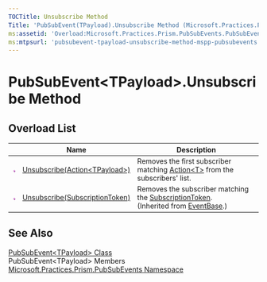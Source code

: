 ```yaml
---
TOCTitle: Unsubscribe Method
Title: 'PubSubEvent(TPayload).Unsubscribe Method (Microsoft.Practices.Prism.PubSubEvents)'
ms:assetid: 'Overload:Microsoft.Practices.Prism.PubSubEvents.PubSubEvent\`1.Unsubscribe'
ms:mtpsurl: 'pubsubevent-tpayload-unsubscribe-method-mspp-pubsubevents.md'
---
```


# PubSubEvent&lt;TPayload&gt;.Unsubscribe Method

## Overload List

<table>
<thead>
<tr class="header">
<th> </th>
<th>Name</th>
<th>Description</th>
</tr>
</thead>
<tbody>
<tr class="odd">
<td><img src="/patterns-practices/reference/images/public-method.gif" alt="Public method"/></td>
<td><a href="https://msdn.microsoft.com/en-us/library/dn736235(v=pandp.50)" data-raw-source="[Unsubscribe(Action&amp;lt;TPayload&amp;gt;)](https://msdn.microsoft.com/en-us/library/dn736235(v=pandp.50))">Unsubscribe(Action&lt;TPayload&gt;)</a></td>
<td><div class="summary">
Removes the first subscriber matching <a href="http://msdn.microsoft.com/en-us/library/018hxwa8" data-raw-source="[Action&amp;lt;T&amp;gt;](http://msdn.microsoft.com/en-us/library/018hxwa8)">Action&lt;T&gt;</a> from the subscribers&#39; list.
</div></td>
</tr>
<tr class="even">
<td><img src="/patterns-practices/reference/images/public-method.gif" alt="Public method"/></td>
<td><a href="/patterns-practices/reference/eventbase-unsubscribe-method-mspp-pubsubevents" data-raw-source="[Unsubscribe(SubscriptionToken)](/patterns-practices/reference/eventbase-unsubscribe-method-mspp-pubsubevents)">Unsubscribe(SubscriptionToken)</a></td>
<td><div class="summary">
Removes the subscriber matching the <a href="/patterns-practices/reference/subscriptiontoken-class-mspp-pubsubevents" data-raw-source="[SubscriptionToken](/patterns-practices/reference/subscriptiontoken-class-mspp-pubsubevents)">SubscriptionToken</a>.
</div>
(Inherited from <a href="/patterns-practices/reference/eventbase-class-mspp-pubsubevents" data-raw-source="[EventBase](/patterns-practices/reference/eventbase-class-mspp-pubsubevents)">EventBase</a>.)</td>
</tr>
</tbody>
</table>

## See Also

[PubSubEvent&lt;TPayload&gt; Class](/patterns-practices/reference/pubsubevent-tpayload-class-mspp-pubsubevents)  
PubSubEvent&lt;TPayload&gt; Members  
[Microsoft.Practices.Prism.PubSubEvents Namespace](/patterns-practices/reference/mspp-mvvm-namespace)